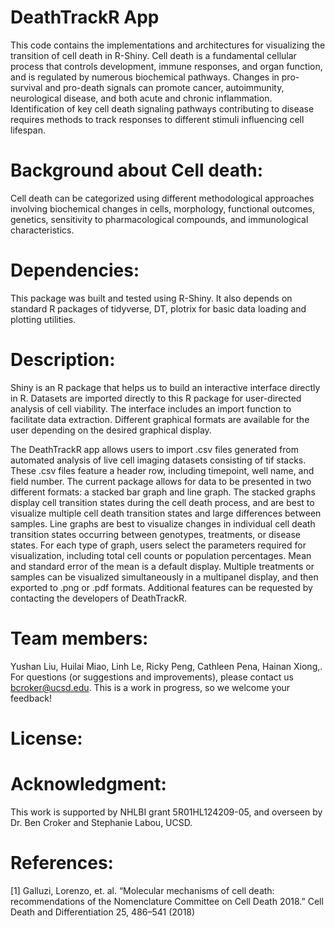 # DeathTrackR App 
This code contains the implementations and architectures for visualizing the transition of cell death in R-Shiny. Cell death is a fundamental cellular process that controls development, immune responses, and organ function, and is regulated by numerous biochemical pathways. Changes in pro-survival and pro-death signals can promote cancer, autoimmunity, neurological disease, and both acute and chronic inflammation. Identification of key cell death signaling pathways contributing to disease requires methods to track responses to different stimuli influencing cell lifespan.  

# Background about Cell death: 
Cell death can be categorized using different methodological approaches involving biochemical changes in cells, morphology, functional outcomes, genetics, sensitivity to pharmacological compounds, and immunological characteristics. 

# Dependencies: 
This package was built and tested using R-Shiny. It also depends on standard R packages of tidyverse, DT, plotrix for basic data loading and plotting utilities.

# Description: 
Shiny is an R package that helps us to build an interactive interface directly in R. Datasets are imported directly to this R package for user-directed analysis of cell viability. The interface includes an import function to facilitate data extraction. Different graphical formats are available for the user depending on the desired graphical display.


The DeathTrackR app allows users to import .csv files generated from automated analysis of live cell imaging datasets consisting of tif stacks. These .csv files feature a header row, including timepoint, well name, and field number. The current package allows for data to be presented in two different formats:  a stacked bar graph and line graph. The stacked graphs display cell transition states during the cell death process, and are best to visualize multiple cell death transition states and large differences between samples. Line graphs are best to visualize changes in individual cell death transition states occurring between genotypes, treatments, or disease states. For each type of graph, users select the parameters required for visualization, including total cell counts or population percentages. Mean and standard error of the mean is a default display. Multiple treatments or samples can be visualized simultaneously in a multipanel display, and then exported to .png or .pdf formats. Additional features can be requested by contacting the developers of DeathTrackR. 


# Team members: 
Yushan Liu, Huilai Miao, Linh Le, Ricky Peng, Cathleen Pena, Hainan Xiong,. For questions (or suggestions and improvements), please contact us bcroker@ucsd.edu. This is a work in progress, so we welcome your feedback!

# License: 

# Acknowledgment: 
This work is supported by NHLBI grant 5R01HL124209-05, and overseen by Dr. Ben Croker and Stephanie Labou, UCSD.

# References: 
[1] Galluzi, Lorenzo, et. al. “Molecular mechanisms of cell death: recommendations of the Nomenclature Committee on Cell Death 2018.” Cell Death and Differentiation 25, 486–541 (2018)




